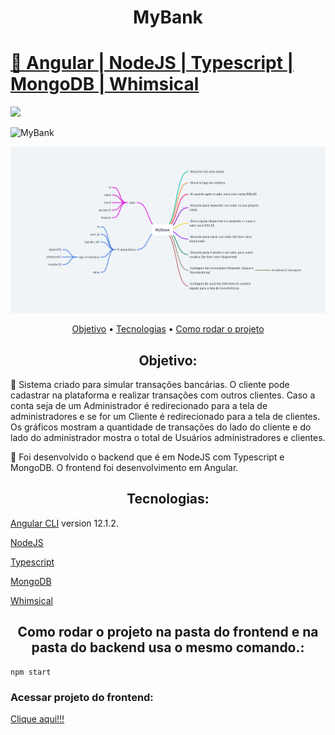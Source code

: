 <h1 align="center">MyBank</h1>
<h1>
    <a href="https://angular.io/">🔗
     Angular
     </a>
     <a href="https://nodejs.org/en/"> |
     NodeJS
     </a>
     <a href="https://www.typescriptlang.org/"> |
     Typescript
     </a>
     <a href="https://www.mongodb.com/"> |
     MongoDB
     </a>
    <a href="https://whimsical.com/"> |
     Whimsical
     </a>
</h1>


<img src="https://img.shields.io/static/v1?label=MyBank&message=Greg%C3%B3rioNeto&color=7159c1&style=for-the-badge&logo=ghost">

![MyBank](https://github.com/igregorioneto/my-bank/blob/main/assets/mybank.gif)

![MyBank-Estrutura](https://github.com/igregorioneto/my-bank/blob/main/assets/mybanck-estrutura.png)

<p align="center">
 <a href="#objetivo">Objetivo</a> •
 <a href="#tecnologias">Tecnologias</a> •
 <a href="#tecnologias">Como rodar o projeto</a> 
</p>

<h2 align="center">
Objetivo:
</h2>

<p>
🚀 Sistema criado para simular transações bancárias. O cliente pode cadastrar na plataforma e realizar transações com outros clientes. Caso a conta seja de um Administrador é redirecionado para a tela de administradores e se for um Cliente é redirecionado para a tela de clientes. Os gráficos mostram a quantidade de transações do lado do cliente e do lado do administrador mostra o total de Usuários administradores e clientes.
</p>
<p>
🚀 Foi desenvolvido o backend que é em NodeJS com Typescript e MongoDB. O frontend foi desenvolvimento em Angular.
</p>

<h2 align="center">
Tecnologias:
</h2>

<p align="center">

[Angular CLI](https://github.com/angular/angular-cli) version 12.1.2.

[NodeJS](https://nodejs.org/en/)

[Typescript](https://www.typescriptlang.org/)

[MongoDB](https://www.mongodb.com/)

[Whimsical](https://whimsical.com/)

</p>


<h2 align="center">
Como rodar o projeto na pasta do frontend e na pasta do backend usa o mesmo comando.:
</h2>

```
npm start
```

<h3>Acessar projeto do frontend: </h3> <a href="http://localhost:4200/login">Clique aqui!!!</a>